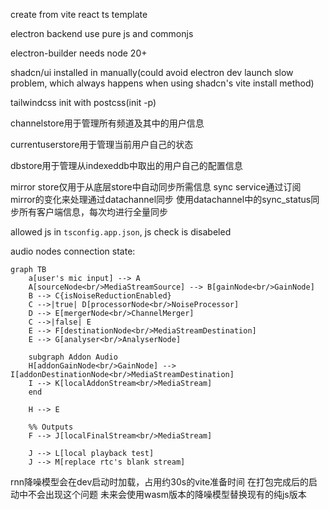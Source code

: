 create from vite react ts template

electron backend use pure js and commonjs 

electron-builder needs node 20+

shadcn/ui installed in manually(could avoid electron dev launch slow problem, which always happens when using shadcn's vite install method)

tailwindcss init with postcss(init -p)


channelstore用于管理所有频道及其中的用户信息

currentuserstore用于管理当前用户自己的状态

dbstore用于管理从indexeddb中取出的用户自己的配置信息

mirror store仅用于从底层store中自动同步所需信息
sync service通过订阅mirror的变化来处理通过datachannel同步
使用datachannel中的sync_status同步所有客户端信息，每次均进行全量同步

allowed js in `tsconfig.app.json`, js check is disabeled


audio nodes connection state:
```mermaid
graph TB
    a[user's mic input] --> A
    A[sourceNode<br/>MediaStreamSource] --> B[gainNode<br/>GainNode]
    B --> C{isNoiseReductionEnabled}
    C -->|true| D[processorNode<br/>NoiseProcessor]
    D --> E[mergerNode<br/>ChannelMerger]
    C -->|false| E
    E --> F[destinationNode<br/>MediaStreamDestination]
    E --> G[analyser<br/>AnalyserNode]
    
    subgraph Addon Audio
    H[addonGainNode<br/>GainNode] --> I[addonDestinationNode<br/>MediaStreamDestination]
    I --> K[localAddonStream<br/>MediaStream]
    end

    H --> E
    
    %% Outputs
    F --> J[localFinalStream<br/>MediaStream]
    
    J --> L[local playback test]
    J --> M[replace rtc's blank stream]
```

rnn降噪模型会在dev启动时加载，占用约30s的vite准备时间
在打包完成后的启动中不会出现这个问题
未来会使用wasm版本的降噪模型替换现有的纯js版本
